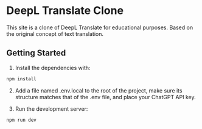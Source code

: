 # DeepL Translate Clone

This site is a clone of DeepL Translate for educational purposes. Based on the original concept of text translation.

## Getting Started

1. Install the dependencies with:

```bash
npm install
```

2. Add a file named .env.local to the root of the project, make sure its structure matches that of the .env file, and place your ChatGPT API key.

3. Run the development server:

```bash
npm run dev
```
